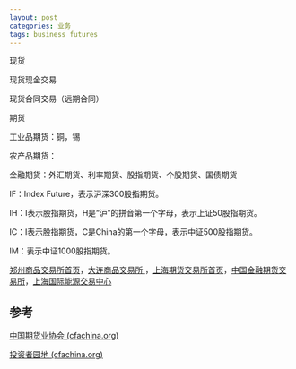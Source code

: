 ```yaml
---
layout: post
categories: 业务
tags: business futures
---
```


现货

现货现金交易

现货合同交易（远期合同）

期货



工业品期货：铜，锡

农产品期货：

金融期货：外汇期货、利率期货、股指期货、个股期货、国债期货



IF：Index Future，表示沪深300股指期货。

IH：I表示股指期货，H是“沪”的拼音第一个字母，表示上证50股指期货。

IC：I表示股指期货，C是China的第一个字母，表示中证500股指期货。

IM：表示中证1000股指期货。



[郑州商品交易所首页](http://www.czce.com.cn/)，[大连商品交易所 ](http://www.dce.com.cn/)，[上海期货交易所首页](http://www.shfe.com.cn/)，[中国金融期货交易所](http://www.cffex.com.cn/)，[上海国际能源交易中心](http://www.ine.cn/bourseService/trade/account/)



## 参考

[中国期货业协会 (cfachina.org)](http://www.cfachina.org/)

[投资者园地 (cfachina.org)](http://www.cfachina.org/inv/)